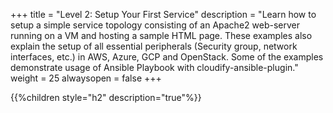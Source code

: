 +++
title = "Level 2: Setup Your First Service"
description = "Learn how to setup a simple service topology consisting of an Apache2 web-server running on a VM and hosting a sample HTML page.  These examples also explain the setup of all essential peripherals (Security group, network interfaces, etc.) in AWS, Azure, GCP and OpenStack.
Some of the examples demonstrate usage of Ansible Playbook with cloudify-ansible-plugin."
weight = 25
alwaysopen = false
+++

{{%children style="h2" description="true"%}}

